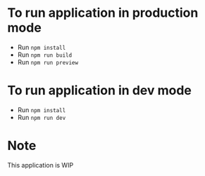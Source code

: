 # To run application in production mode

- Run `npm install`
- Run `npm run build`
- Run `npm run preview`

# To run application in dev mode

- Run `npm install`
- Run `npm run dev`

# Note

This application is WIP
